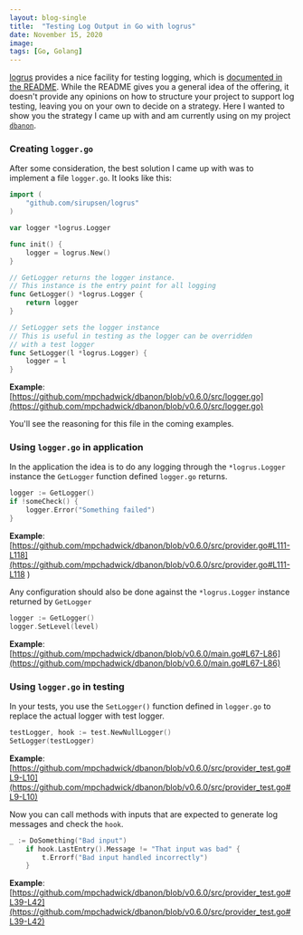 ```yaml
---
layout: blog-single
title:  "Testing Log Output in Go with logrus"
date: November 15, 2020
image: 
tags: [Go, Golang]
---
```


[logrus](https://github.com/sirupsen/logrus) provides a nice facility for testing logging, which is [documented in the README](https://github.com/sirupsen/logrus#testing). While the README gives you a general idea of the offering, it doesn't provide any opinions on how to structure your project to support log testing, leaving you on your own to decide on a strategy. Here I wanted to show you the strategy I came up with and am currently using on my project [`dbanon`](https://github.com/mpchadwick/dbanon).

<!-- excerpt_separator -->

### Creating `logger.go`

After some consideration, the best solution I came up with was to implement a file `logger.go`. It looks like this:

```go
import (
	"github.com/sirupsen/logrus"
)

var logger *logrus.Logger

func init() {
	logger = logrus.New()
}

// GetLogger returns the logger instance.
// This instance is the entry point for all logging
func GetLogger() *logrus.Logger {
	return logger
}

// SetLogger sets the logger instance
// This is useful in testing as the logger can be overridden
// with a test logger
func SetLogger(l *logrus.Logger) {
	logger = l
}
```

**Example**: [https://github.com/mpchadwick/dbanon/blob/v0.6.0/src/logger.go](https://github.com/mpchadwick/dbanon/blob/v0.6.0/src/logger.go)

You'll see the reasoning for this file in the coming examples. 

### Using `logger.go` in application

In the application the idea is to do any logging through the `*logrus.Logger` instance the `GetLogger` function defined `logger.go` returns.

```go
logger := GetLogger()
if !someCheck() {
	logger.Error("Something failed")
}
```

**Example**: [https://github.com/mpchadwick/dbanon/blob/v0.6.0/src/provider.go#L111-L118](https://github.com/mpchadwick/dbanon/blob/v0.6.0/src/provider.go#L111-L118
)

Any configuration should also be done against the `*logrus.Logger` instance returned by `GetLogger`

```go
logger := GetLogger()
logger.SetLevel(level)
```

**Example**: [https://github.com/mpchadwick/dbanon/blob/v0.6.0/main.go#L67-L86](https://github.com/mpchadwick/dbanon/blob/v0.6.0/main.go#L67-L86)

### Using `logger.go` in testing

In your tests, you use the `SetLogger()` function defined in `logger.go` to replace the actual logger with test logger.

```go
testLogger, hook := test.NewNullLogger()
SetLogger(testLogger)
```

**Example**: [https://github.com/mpchadwick/dbanon/blob/v0.6.0/src/provider_test.go#L9-L10](https://github.com/mpchadwick/dbanon/blob/v0.6.0/src/provider_test.go#L9-L10)

Now you can call methods with inputs that are expected to generate log messages and check the `hook`.

```go
_ := DoSomething("Bad input")
	if hook.LastEntry().Message != "That input was bad" {
		t.Errorf("Bad input handled incorrectly")
	}
```

**Example**: [https://github.com/mpchadwick/dbanon/blob/v0.6.0/src/provider_test.go#L39-L42](https://github.com/mpchadwick/dbanon/blob/v0.6.0/src/provider_test.go#L39-L42)